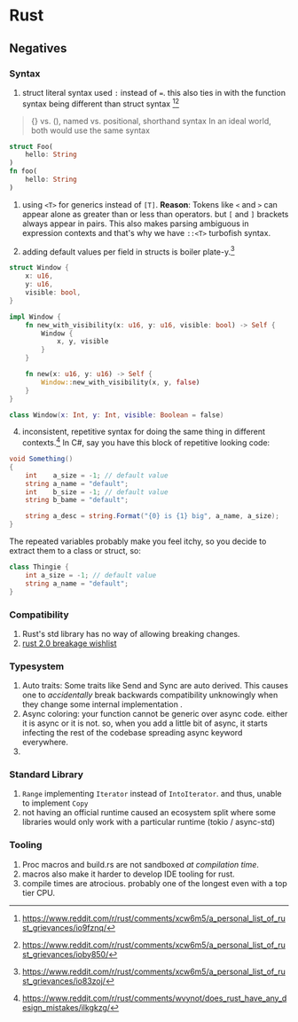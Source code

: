 # Rust
## Negatives
### Syntax
1. struct literal syntax used `:` instead of `=`. this also ties in with the function syntax being different than struct syntax [^struct_literal_syntax][^struct_func_syntax]
> {} vs. (), named vs. positional, shorthand syntax
In an ideal world, both would use the same syntax
```rust
struct Foo(
    hello: String
)
fn foo(
    hello: String
)
```

1. using `<T>` for generics instead of `[T]`. 
**Reason**:
Tokens like `<` and `>` can appear alone as greater than or less than operators. but `[` and `]` brackets always appear in pairs. 
This also makes parsing ambiguous in expression contexts and that's why we have `::<T>` turbofish syntax.

3. adding default values per field in structs is boiler plate-y.[^default_struct_fields]
```rust
struct Window {
    x: u16,
    y: u16,
    visible: bool,
}

impl Window {
    fn new_with_visibility(x: u16, y: u16, visible: bool) -> Self {
        Window {
            x, y, visible
        }
    }

    fn new(x: u16, y: u16) -> Self {
        Window::new_with_visibility(x, y, false)
    }
}
```
```kotlin
class Window(x: Int, y: Int, visible: Boolean = false)
```

4. inconsistent, repetitive syntax for doing the same thing in different contexts.[^csharp_rust]
In C#, say you have this block of repetitive looking code:
```csharp
void Something()
{
    int    a_size = -1; // default value
    string a_name = "default";
    int    b_size = -1; // default value
    string b_bame = "default";

    string a_desc = string.Format("{0} is {1} big", a_name, a_size);
}
```
The repeated variables probably make you feel itchy, so you decide to extract them to a class or struct, so:
```csharp
class Thingie {
    int a_size = -1; // default value
    string a_name = "default";
}
```

### Compatibility
1. Rust's std library has no way of allowing breaking changes.
2. [rust 2.0 breakage wishlist](https://github.com/rust-lang/rust/issues?q=is%3Aissue+sort%3Aupdated-desc+label%3Arust-2-breakage-wishlist+)

### Typesystem
1. Auto traits: Some traits like Send and Sync are auto derived. This causes one to *accidentally* break backwards compatibility unknowingly when they change some internal implementation . 
2. Async coloring: your function cannot be generic over async code. either it is async or it is not. so, when you add a little bit of async, it starts infecting the rest of the codebase spreading async keyword everywhere.
3. 

### Standard Library
1. `Range` implementing `Iterator` instead of `IntoIterator`. and thus, unable to implement `Copy`
2. not having an official runtime caused an ecosystem split where some libraries would only work with a particular runtime (tokio / async-std)

### Tooling
1. Proc macros and build.rs are not sandboxed *at compilation time*. 
2. macros also make it harder to develop IDE tooling for rust.
3. compile times are atrocious. probably one of the longest even with a top tier CPU. 




[^default_struct_fields]: https://www.reddit.com/r/rust/comments/xcw6m5/a_personal_list_of_rust_grievances/io83zoj/
[^csharp_rust]: https://www.reddit.com/r/rust/comments/wvynot/does_rust_have_any_design_mistakes/ilkgkzg/
[^struct_literal_syntax]: https://www.reddit.com/r/rust/comments/xcw6m5/a_personal_list_of_rust_grievances/io9fznq/
[^struct_func_syntax]: https://www.reddit.com/r/rust/comments/xcw6m5/a_personal_list_of_rust_grievances/ioby850/